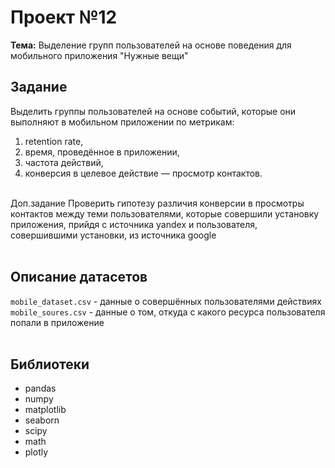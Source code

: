 # Проект №12
**Тема:** Выделение групп пользователей на основе поведения для мобильного приложения "Нужные вещи"

## Задание 
Выделить группы пользователей на основе событий, которые они выполняют в мобильном приложении по метрикам:
1) retention rate, <br>
2) время, проведённое в приложении,<br>
3) частота действий,<br>
4) конверсия в целевое действие — просмотр контактов.<br><br>

Доп.задание
Проверить гипотезу различия конверсии в просмотры контактов между теми пользователями, которые совершили установку приложения, прийдя с источника yandex и пользователя, совершившими установки, из источника google
<br><br>

## Описание датасетов 
`mobile_dataset.csv` - данные о совершённых пользователями действиях
`mobile_soures.csv` - данные о том, откуда с какого ресурса пользователя попали в приложение
<br><br>

## Библиотеки
- pandas
- numpy
- matplotlib
- seaborn
- scipy
- math
- plotly
